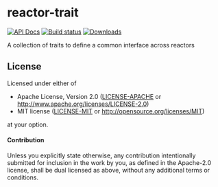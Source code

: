 # reactor-trait

[![API Docs](https://docs.rs/reactor-trait/badge.svg)](https://docs.rs/reactor-trait)
[![Build status](https://github.com/Keruspe/reactor-trait/workflows/Build%20and%20test/badge.svg)](https://github.com/Keruspe/reactor-trait/actions)
[![Downloads](https://img.shields.io/crates/d/reactor-trait.svg)](https://crates.io/crates/reactor-trait)

A collection of traits to define a common interface across reactors

## License

Licensed under either of

 * Apache License, Version 2.0 ([LICENSE-APACHE](LICENSE-APACHE) or http://www.apache.org/licenses/LICENSE-2.0)
 * MIT license ([LICENSE-MIT](LICENSE-MIT) or http://opensource.org/licenses/MIT)

at your option.

#### Contribution

Unless you explicitly state otherwise, any contribution intentionally submitted
for inclusion in the work by you, as defined in the Apache-2.0 license, shall be
dual licensed as above, without any additional terms or conditions.
